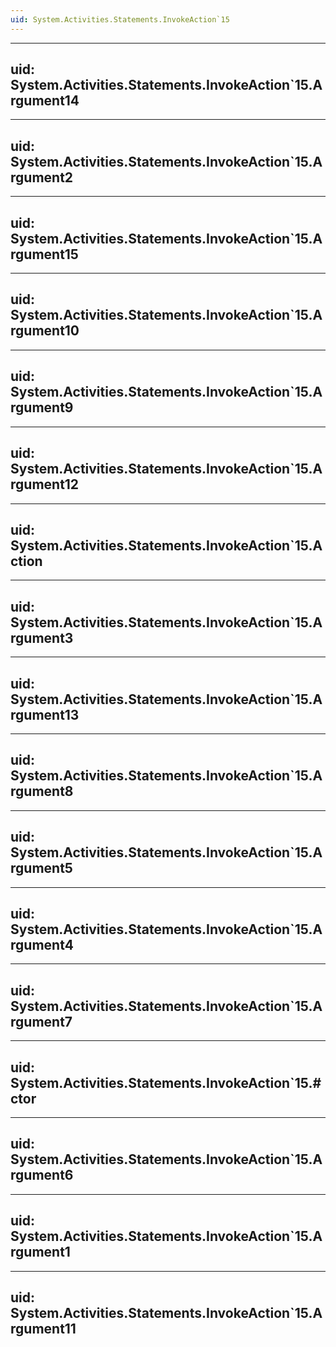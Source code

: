 ```yaml
---
uid: System.Activities.Statements.InvokeAction`15
---
```


---
uid: System.Activities.Statements.InvokeAction`15.Argument14
---

---
uid: System.Activities.Statements.InvokeAction`15.Argument2
---

---
uid: System.Activities.Statements.InvokeAction`15.Argument15
---

---
uid: System.Activities.Statements.InvokeAction`15.Argument10
---

---
uid: System.Activities.Statements.InvokeAction`15.Argument9
---

---
uid: System.Activities.Statements.InvokeAction`15.Argument12
---

---
uid: System.Activities.Statements.InvokeAction`15.Action
---

---
uid: System.Activities.Statements.InvokeAction`15.Argument3
---

---
uid: System.Activities.Statements.InvokeAction`15.Argument13
---

---
uid: System.Activities.Statements.InvokeAction`15.Argument8
---

---
uid: System.Activities.Statements.InvokeAction`15.Argument5
---

---
uid: System.Activities.Statements.InvokeAction`15.Argument4
---

---
uid: System.Activities.Statements.InvokeAction`15.Argument7
---

---
uid: System.Activities.Statements.InvokeAction`15.#ctor
---

---
uid: System.Activities.Statements.InvokeAction`15.Argument6
---

---
uid: System.Activities.Statements.InvokeAction`15.Argument1
---

---
uid: System.Activities.Statements.InvokeAction`15.Argument11
---
